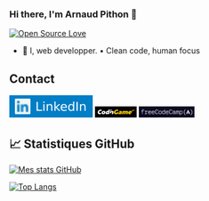 ### Hi there, I'm Arnaud Pithon 👋

[![Open Source Love](https://badges.frapsoft.com/os/v1/open-source.svg?v=103)](https://github.com/ellerbrock/open-source-badges/)

- 🌱 I, web developper. • Clean code, human focus

## Contact

[![LinkedIn](./assets/imgs/linkedin.svg)](https://www.linkedin.com/in/arnaud-pithon/)
[![CodinGame](./assets/imgs/codingame.png)](https://www.codingame.com/profile/9ad53a27b2eb5a0ed61249d8d940bc6f2675355)
[![FreeCodeCamp](./assets/imgs/freecodecamp.png)](https://www.freecodecamp.org/icarios)

## 📈 Statistiques GitHub

[![Mes stats GitHub](https://github-readme-stats.vercel.app/api?username=ArnaudPithon&show_icons=true&theme=radical)](https://github.com/anuraghazra/github-readme-stats)

[![Top Langs](https://github-readme-stats.vercel.app/api/top-langs/?username=ArnaudPithon&layout=compact&theme=radical)](https://github.com/anuraghazra/github-readme-stats)
<!--
**ArnaudPithon/ArnaudPithon** is a ✨ _special_ ✨ repository because its `README.md` (this file) appears on your GitHub profile.

Here are some ideas to get you started:

- 🔭 I’m currently working on ...
- 🌱 I’m currently learning ...
- 👯 I’m looking to collaborate on ...
- 🤔 I’m looking for help with ...
- 💬 Ask me about ...
- 📫 How to reach me: ...
- 😄 Pronouns: ...
- ⚡ Fun fact: ...
-->
